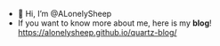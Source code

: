 - 👋 Hi, I’m @ALonelySheep
- If you want to know more about me, here is my **blog**! https://alonelysheep.github.io/quartz-blog/ 

<!---
ALonelySheep/ALonelySheep is a ✨ special ✨ repository because its `README.md` (this file) appears on your GitHub profile.
You can click the Preview link to take a look at your changes.
--->
